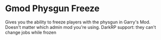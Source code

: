 # Gmod Physgun Freeze
Gives you the ability to freeze players with the physgun in Garry's Mod. Doesn't matter which admin mod you're using.
DarkRP support: they can't change jobs while frozen
